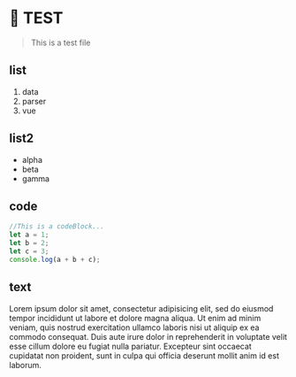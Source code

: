 # 🔬 TEST

> This is a test file

## list

1. data
2. parser
3. vue

## list2

- alpha
- beta
- gamma

## code

```js
//This is a codeBlock...
let a = 1;
let b = 2;
let c = 3;
console.log(a + b + c);
```

## text

Lorem ipsum dolor sit amet, consectetur adipisicing elit, sed do eiusmod tempor incididunt ut labore et dolore magna aliqua. Ut enim ad minim veniam, quis nostrud exercitation ullamco laboris nisi ut aliquip ex ea commodo consequat. Duis aute irure dolor in reprehenderit in voluptate velit esse cillum dolore eu fugiat nulla pariatur. Excepteur sint occaecat cupidatat non proident, sunt in culpa qui officia deserunt mollit anim id est laborum.
